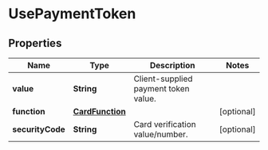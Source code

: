 
# UsePaymentToken

## Properties
Name | Type | Description | Notes
------------ | ------------- | ------------- | -------------
**value** | **String** | Client-supplied payment token value. | 
**function** | [**CardFunction**](CardFunction.md) |  |  [optional]
**securityCode** | **String** | Card verification value/number. |  [optional]



